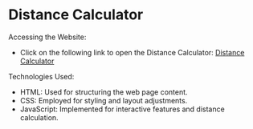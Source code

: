 Distance Calculator
====================

Accessing the Website:
   - Click on the following link to open the Distance Calculator: [Distance Calculator](https://amanrajput001.github.io/Projects/Distance_Calculator/)

Technologies Used:

- HTML: Used for structuring the web page content.
- CSS: Employed for styling and layout adjustments.
- JavaScript: Implemented for interactive features and distance calculation.

